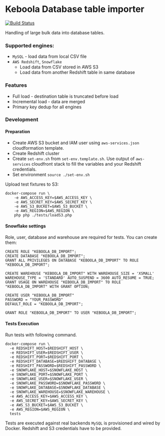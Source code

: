 # Keboola Database table importer 
[![Build Status](https://travis-ci.org/keboola/php-db-import.svg?branch=master)](https://travis-ci.org/keboola/php-db-import)

Handling of large bulk data into database tables.

### Supported engines:
- `MySQL` - load data from local CSV file
- `AWS Redshift`, `Snowflake`
  - Load data from CSV stored in AWS S3
  - Load data from another Redshift table in same database

### Features
- Full load - destination table is truncated before load
- Incremental load - data are merged
- Primary key dedup for all engines

### Development

#### Preparation

- Create AWS S3 bucket and IAM user using `aws-services.json` cloudformation template.
- Create Redshift cluster
- Create `set-env.sh` from `set-env.template.sh`. Use output of `aws-services` cloudfront stack to fill the variables and your Redshift credentials.
- Set environment `source ./set-env.sh`

Upload test fixtures to S3:
```
docker-compose run \
    -e AWS_ACCESS_KEY=$AWS_ACCESS_KEY \
    -e AWS_SECRET_KEY=$AWS_SECRET_KEY \
    -e AWS_S3_BUCKET=$AWS_S3_BUCKET \
    -e AWS_REGION=$AWS_REGION \
    php php ./tests/loadS3.php
```

#### Snowflake settings
Role, user, database and warehouse are required for tests. You can create them:
```
CREATE ROLE "KEBOOLA_DB_IMPORT";
CREATE DATABASE "KEBOOLA_DB_IMPORT";
GRANT ALL PRIVILEGES ON DATABASE "KEBOOLA_DB_IMPORT" TO ROLE "KEBOOLA_DB_IMPORT";

CREATE WAREHOUSE "KEBOOLA_DB_IMPORT" WITH WAREHOUSE_SIZE = 'XSMALL' WAREHOUSE_TYPE = 'STANDARD' AUTO_SUSPEND = 3600 AUTO_RESUME = TRUE;
GRANT USAGE ON WAREHOUSE "KEBOOLA_DB_IMPORT" TO ROLE "KEBOOLA_DB_IMPORT" WITH GRANT OPTION;

CREATE USER "KEBOOLA_DB_IMPORT"
PASSWORD = "YOUR_PASSWORD"
DEFAULT_ROLE = "KEBOOLA_DB_IMPORT";

GRANT ROLE "KEBOOLA_DB_IMPORT" TO USER "KEBOOLA_DB_IMPORT";
```
#### Tests Execution
Run tests with following command.

```
docker-compose run \
  -e REDSHIFT_HOST=$REDSHIFT_HOST \
  -e REDSHIFT_USER=$REDSHIFT_USER \
  -e REDSHIFT_PORT=$REDSHIFT_PORT \
  -e REDSHIFT_DATABASE=$REDSHIFT_DATABASE \
  -e REDSHIFT_PASSWORD=$REDSHIFT_PASSWORD \
  -e SNOWFLAKE_HOST=$SNOWFLAKE_HOST \
  -e SNOWFLAKE_PORT=$SNOWFLAKE_PORT \
  -e SNOWFLAKE_USER=$SNOWFLAKE_USER \
  -e SNOWFLAKE_PASSWORD=$SNOWFLAKE_PASSWORD \
  -e SNOWFLAKE_DATABASE=$SNOWFLAKE_DATABASE \
  -e SNOWFLAKE_WAREHOUSE=$SNOWFLAKE_WAREHOUSE \
  -e AWS_ACCESS_KEY=$AWS_ACCESS_KEY \
  -e AWS_SECRET_KEY=$AWS_SECRET_KEY \
  -e AWS_S3_BUCKET=$AWS_S3_BUCKET \
  -e AWS_REGION=$AWS_REGION \
  tests
```

Tests are executed against real backends `MySQL` is provisioned and wired by Docker. Redshift and S3 credentials have to be provided.
